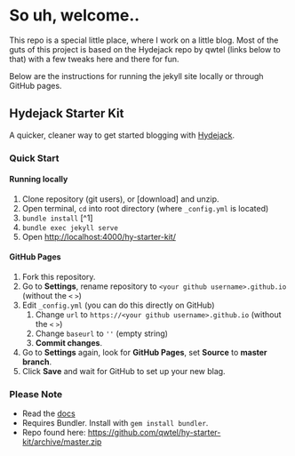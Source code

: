 # So uh, welcome..

This repo is a special little place, where I work on a little blog. Most of the guts of this project is based on the Hydejack repo by qwtel (links below to that) with a few tweaks here and there for fun.

Below are the instructions for running the jekyll site locally or through GitHub pages.

## Hydejack Starter Kit

A quicker, cleaner way to get started blogging with [Hydejack](https://hydejack.com/).

### Quick Start
#### Running locally
1. Clone repository (git users), or [download] and unzip.
2. Open terminal, `cd` into root directory (where `_config.yml` is located)
3. `bundle install` [^1]
4. `bundle exec jekyll serve`
5. Open <http://localhost:4000/hy-starter-kit/>

#### GitHub Pages
1. Fork this repository.
2. Go to **Settings**, rename repository to `<your github username>.github.io` (without the `<` `>`)
3. Edit `_config.yml` (you can do this directly on GitHub)
    1. Change `url` to `https://<your github username>.github.io` (without the `<` `>`)
    2. Change `baseurl` to `''` (empty string)
    3. **Commit changes**.
4. Go to **Settings** again, look for **GitHub Pages**, set **Source** to **master branch**.
5. Click **Save** and wait for GitHub to set up your new blag.

### Please Note
* Read the [docs](https://hydejack.com/docs/)
* Requires Bundler. Install with `gem install bundler`.
* Repo found here: https://github.com/qwtel/hy-starter-kit/archive/master.zip
